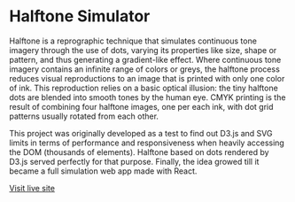# Halftone Simulator

Halftone is a reprographic technique that simulates continuous tone imagery through the use of dots, varying its properties like size, shape or pattern, and thus generating a gradient-like effect.
Where continuous tone imagery contains an infinite range of colors or greys, the halftone process reduces visual reproductions to an image that is printed with only one color of ink. This reproduction relies on a basic optical illusion: the tiny halftone dots are blended into smooth tones by the human eye.
CMYK printing is the result of combining four halftone images, one per each ink, with dot grid patterns usually rotated from each other.

This project was originally developed as a test to find out D3.js and SVG limits in terms of performance and responsiveness when heavily accessing the DOM (thousands of elements). Halftone based on dots rendered by D3.js served perfectly for that purpose. Finally, the idea growed till it became a full simulation web app made with React.

[Visit live site](https://fjcalzado.github.io/Halftone-Simulator/)
